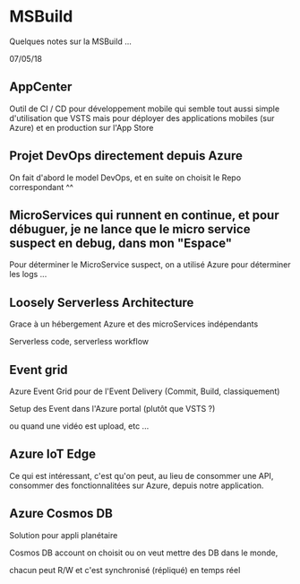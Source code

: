 # MSBuild

Quelques notes sur la MSBuild ...

07/05/18

## AppCenter

Outil de CI / CD pour développement mobile qui semble tout  aussi simple d'utilisation que VSTS mais pour déployer des applications mobiles \(sur Azure\) et en production sur l'App Store

## Projet DevOps directement depuis Azure

On fait d'abord le model DevOps, et en suite on choisit le Repo correspondant ^^

## MicroServices qui runnent en continue, et pour débuguer, je ne lance que le micro service suspect en debug, dans mon "Espace"

Pour déterminer le MicroService suspect, on a utilisé Azure pour déterminer les logs ...

## Loosely Serverless Architecture

Grace à un hébergement Azure et des microServices indépendants

Serverless code, serverless workflow

## Event grid

Azure Event Grid pour de l'Event Delivery \(Commit, Build, classiquement\)

Setup des Event dans l'Azure portal \(plutôt que VSTS ?\)

ou quand une vidéo est upload, etc ...

## Azure IoT Edge

Ce qui est intéressant, c'est qu'on peut, au lieu de consommer une API, consommer des fonctionnalitées  sur Azure, depuis notre application.

## Azure Cosmos DB

Solution pour appli planétaire

Cosmos DB account on choisit ou on veut mettre des DB dans le monde,

chacun peut R/W et c'est synchronisé \(répliqué\) en temps réel



